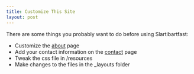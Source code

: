 ```yaml
---
title: Customize This Site
layout: post
---
```


There are some things you probably want to do before using Slartibartfast:

* Customize the [about](/about) page
* Add your contact information on the [contact](/contact) page
* Tweak the css file in /resources
* Make changes to the files in the _layouts folder